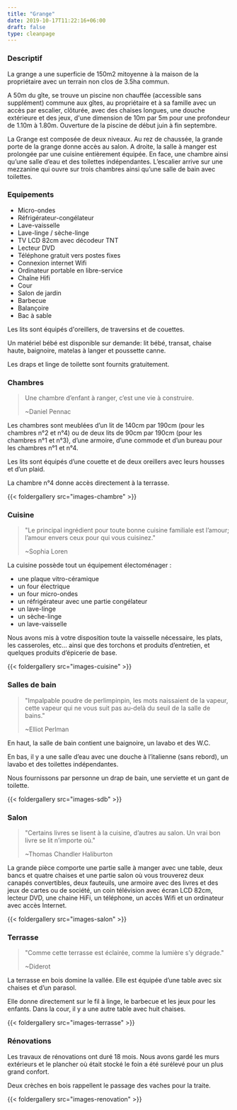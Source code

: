 ```yaml
---
title: "Grange"
date: 2019-10-17T11:22:16+06:00
draft: false
type: cleanpage
---
```


### Descriptif

La grange a une superficie de 150m2 mitoyenne à la maison de la propriétaire avec un terrain non clos de 3.5ha commun.

A 50m du gîte, se trouve un piscine non chauffée (accessible sans supplément) commune aux gîtes, au propriétaire et à sa famille avec un accès par escalier, clôturée, avec des chaises longues, une douche extérieure et des jeux, d'une dimension de 10m par 5m pour une profondeur de 1.10m à 1.80m. Ouverture de la piscine de début juin à fin septembre.

La Grange est composée de deux niveaux. Au rez de chaussée, la grande porte de la grange donne accès au salon. A droite, la salle à manger est prolongée par une cuisine entièrement équipée. En face, une chambre ainsi qu’une salle d’eau et des toilettes indépendantes. L’escalier arrive sur une mezzanine qui ouvre sur trois chambres ainsi qu’une salle de bain avec toilettes.

### Equipements

* Micro-ondes
* Réfrigérateur-congélateur
* Lave-vaisselle
* Lave-linge / sèche-linge
* TV LCD 82cm avec décodeur TNT
* Lecteur DVD
* Téléphone gratuit vers postes fixes
* Connexion internet Wifi
* Ordinateur portable en libre-service
* Chaîne Hifi
* Cour
* Salon de jardin
* Barbecue
* Balançoire
* Bac à sable

Les lits sont équipés d'oreillers, de traversins et de couettes.

Un matériel bébé est disponible sur demande: lit bébé, transat, chaise haute, baignoire, matelas à langer et poussette canne.

Les draps et linge de toilette sont fournits gratuitement.

### Chambres

> Une chambre d’enfant à ranger, c’est une vie à construire.
>
> ~Daniel Pennac

Les chambres sont meublées d’un lit de 140cm par 190cm (pour les chambres n°2 et n°4) ou de deux lits de 90cm par 190cm (pour les chambres n°1 et n°3), d’une armoire, d’une commode et d’un bureau pour les chambres n°1 et n°4.

Les lits sont équipés d’une couette et de deux oreillers avec leurs housses et d’un plaid.

La chambre n°4 donne accès directement à la terrasse.

{{< foldergallery src="images-chambre" >}}

### Cuisine

> "Le principal ingrédient pour toute bonne cuisine familiale est l’amour; l’amour envers ceux pour qui vous cuisinez."
>
> ~Sophia Loren

La cuisine possède tout un équipement électoménager :

* une plaque vitro-céramique
* un four électrique
* un four micro-ondes
* un réfrigérateur avec une partie congélateur
* un lave-linge
* un sèche-linge
* un lave-vaisselle

Nous avons mis à votre disposition toute la vaisselle nécessaire, les plats, les casseroles, etc… ainsi que des torchons et produits d’entretien, et quelques produits d’épicerie de base.

{{< foldergallery src="images-cuisine" >}}

### Salles de bain

> "Impalpable poudre de perlimpinpin, les mots naissaient de la vapeur, cette vapeur qui ne vous suit pas au-delà du seuil de la salle de bains."
>
> ~Elliot Perlman

En haut, la salle de bain contient une baignoire, un lavabo et des W.C.

En bas, il y a une salle d’eau avec une douche à l’italienne (sans rebord), un lavabo et des toilettes indépendantes.

Nous fournissons par personne un drap de bain, une serviette et un gant de toilette.

{{< foldergallery src="images-sdb" >}}

### Salon

> "Certains livres se lisent à la cuisine, d’autres au salon. Un vrai bon livre se lit n’importe où."
>
> ~Thomas Chandler Haliburton

La grande pièce comporte une partie salle à manger avec une table, deux bancs et quatre chaises et une partie salon où vous trouverez deux canapés convertibles, deux fauteuils, une armoire avec des livres et des jeux de cartes ou de société, un coin télévision avec écran LCD 82cm, lecteur DVD, une chaine HiFi, un téléphone, un accès Wifi et un ordinateur avec accès Internet.

{{< foldergallery src="images-salon" >}}

### Terrasse

> "Comme cette terrasse est éclairée, comme la lumière s’y dégrade."
>
> ~Diderot

La terrasse en bois domine la vallée. Elle est équipée d’une table avec six chaises et d’un parasol.

Elle donne directement sur le fil à linge, le barbecue et les jeux pour les enfants. Dans la cour, il y a une autre table avec huit chaises.

{{< foldergallery src="images-terrasse" >}}

### Rénovations

Les travaux de rénovations ont duré 18 mois. Nous avons gardé les murs extérieurs et le plancher où était stocké le foin a été surélevé pour un plus grand confort.

Deux crèches en bois rappellent le passage des vaches pour la traite.

{{< foldergallery src="images-renovation" >}}
